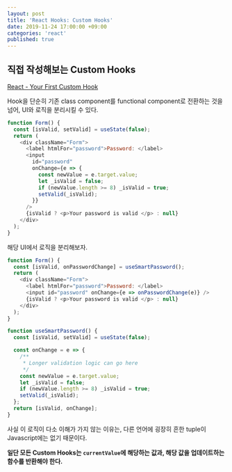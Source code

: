```yaml
---
layout: post
title: 'React Hooks: Custom Hooks'
date: 2019-11-24 17:00:00 +09:00
categories: 'react'
published: true
---
```


## 직접 작성해보는 Custom Hooks

[React - Your First Custom Hook](https://itnext.io/react-custom-hooks-basics-f92de2a0ac0e)

Hook을 단순히 기존 class component를 functional component로 전환하는 것을 넘어, UI와 로직을 분리시킬 수 있다.

```javascript
function Form() {
  const [isValid, setValid] = useState(false);
  return (
    <div className="Form">
      <label htmlFor="password">Password: </label>
      <input
        id="password"
        onChange={e => {
          const newValue = e.target.value;
          let _isValid = false;
          if (newValue.length >= 8) _isValid = true;
          setValid(_isValid);
        }}
      />
      {isValid ? <p>Your password is valid </p> : null}
    </div>
  );
}
```

해당 UI에서 로직을 분리해보자.

```javascript
function Form() {
  const [isValid, onPasswordChange] = useSmartPassword();
  return (
    <div className="Form">
      <label htmlFor="password">Password: </label>
      <input id="password" onChange={e => onPasswordChange(e)} />
      {isValid ? <p>Your password is valid </p> : null}
    </div>
  );
}

function useSmartPassword() {
  const [isValid, setValid] = useState(false);

  const onChange = e => {
    /**
     * Longer validation logic can go here
     */
    const newValue = e.target.value;
    let _isValid = false;
    if (newValue.length >= 8) _isValid = true;
    setValid(_isValid);
  };
  return [isValid, onChange];
}
```

사실 이 로직이 다소 이해가 가지 않는 이유는, 다른 언어에 굉장히 흔한 tuple이 Javascript에는 없기 때문이다.

**일단 모든 Custom Hooks는 `currentValue`에 해당하는 값과, 해당 값을 업데이트하는 함수를 반환해야 한다.**
